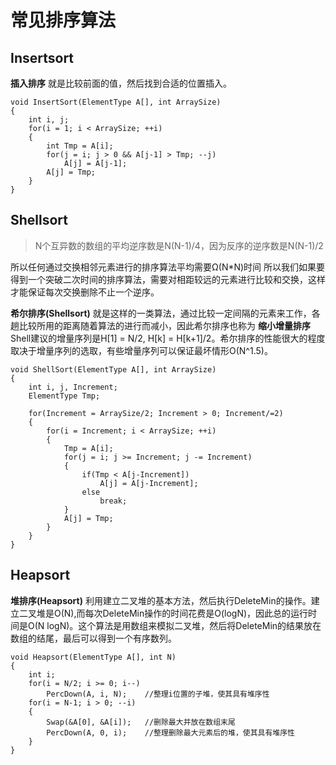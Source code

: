 # 常见排序算法


## Insertsort
**插入排序** 就是比较前面的值，然后找到合适的位置插入。
```
void InsertSort(ElementType A[], int ArraySize)
{
	int i, j;
	for(i = 1; i < ArraySize; ++i)
	{
		int Tmp = A[i];
		for(j = i; j > 0 && A[j-1] > Tmp; --j)
			A[j] = A[j-1];
		A[j] = Tmp;
	}
}
```

## Shellsort
>N个互异数的数组的平均逆序数是N(N-1)/4，因为反序的逆序数是N(N-1)/2

所以任何通过交换相邻元素进行的排序算法平均需要Ω(N*N)时间
所以我们如果要得到一个突破二次时间的排序算法，需要对相距较远的元素进行比较和交换，这样才能保证每次交换删除不止一个逆序。

**希尔排序(Shellsort)** 就是这样的一类算法，通过比较一定间隔的元素来工作，各趟比较所用的距离随着算法的进行而减小，因此希尔排序也称为 **缩小增量排序**
Shell建议的增量序列是H[1] = N/2, H[k] = H[k+1]/2。希尔排序的性能很大的程度取决于增量序列的选取，有些增量序列可以保证最坏情形O(N^1.5)。

```
void ShellSort(ElementType A[], int ArraySize)
{
	int i, j, Increment;
	ElementType Tmp;

	for(Increment = ArraySize/2; Increment > 0; Increment/=2)
	{
		for(i = Increment; i < ArraySize; ++i)
		{
			Tmp = A[i];
			for(j = i; j >= Increment; j -= Increment)
			{
				if(Tmp < A[j-Increment])
					A[j] = A[j-Increment];
				else
					break;
			}
			A[j] = Tmp;
		}
	}
}
```

## Heapsort
**堆排序(Heapsort)** 利用建立二叉堆的基本方法，然后执行DeleteMin的操作。建立二叉堆是O(N),而每次DeleteMin操作的时间花费是O(logN)，因此总的运行时间是O(N logN)。这个算法是用数组来模拟二叉堆，然后将DeleteMin的结果放在数组的结尾，最后可以得到一个有序数列。

```
void Heapsort(ElementType A[], int N)
{
	int i;
	for(i = N/2; i >= 0; i--)
		PercDown(A, i, N);    //整理i位置的子堆，使其具有堆序性
	for(i = N-1; i > 0; --i)
	{
		Swap(&A[0], &A[i]);   //删除最大并放在数组末尾
		PercDown(A, 0, i);    //整理删除最大元素后的堆，使其具有堆序性
	}
}
```
